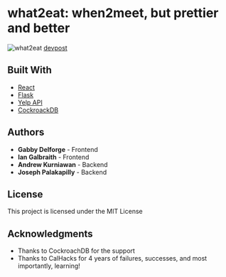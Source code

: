 # what2eat: when2meet, but prettier and better

![what2eat](https://i.imgur.com/Ndy25zG.png)
[devpost](https://devpost.com/software/what2eat)


## Built With

* [React](https://reactjs.org/)
* [Flask](https://palletsprojects.com/p/flask/)
* [Yelp API](https://www.yelp.com/developers/documentation/v3/)
* [CockroackDB](https://www.cockroachlabs.com/product/)


## Authors

* **Gabby Delforge** - Frontend
* **Ian Galbraith** - Frontend 
* **Andrew Kurniawan** - Backend
* **Joseph Palakapilly** - Backend

## License

This project is licensed under the MIT License

## Acknowledgments

* Thanks to CockroachDB for the support
* Thanks to CalHacks for 4 years of failures, successes, and most importantly, learning!
